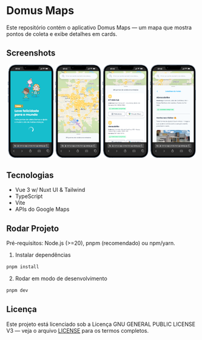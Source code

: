 # Domus Maps

Este repositório contém o aplicativo Domus Maps — um mapa que mostra pontos de coleta e exibe detalhes em cards.

## Screenshots

<p align="center">
  <img src="public/screenshoots/1.png" alt="Tela 1" width="24%" />
  <img src="public/screenshoots/2.png" alt="Tela 2" width="24%" />
  <img src="public/screenshoots/3.png" alt="Tela 3" width="24%" />
  <img src="public/screenshoots/4.png" alt="Tela 4" width="24%" />
</p>

## Tecnologias

- Vue 3 w/ Nuxt UI & Tailwind
- TypeScript
- Vite
- APIs do Google Maps

## Rodar Projeto

Pré-requisitos: Node.js (>=20), pnpm (recomendado) ou npm/yarn.

1. Instalar dependências

```powershell
pnpm install
```

2. Rodar em modo de desenvolvimento

```powershell
pnpm dev
```

## Licença

Este projeto está licenciado sob a Licença GNU GENERAL PUBLIC LICENSE V3 — veja o arquivo [LICENSE](LICENSE) para os termos completos.